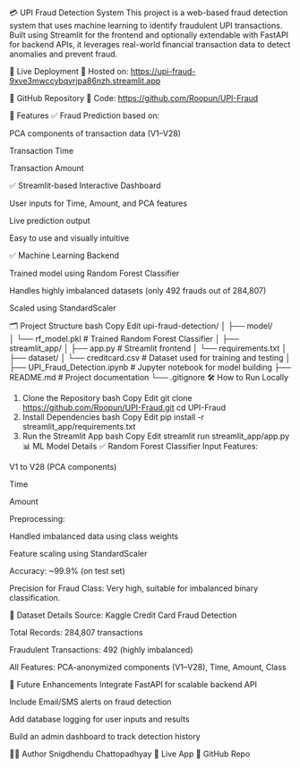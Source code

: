 💳 UPI Fraud Detection System
This project is a web-based fraud detection system that uses machine learning to identify fraudulent UPI transactions. Built using Streamlit for the frontend and optionally extendable with FastAPI for backend APIs, it leverages real-world financial transaction data to detect anomalies and prevent fraud.

🔗 Live Deployment
🚀 Hosted on: https://upi-fraud-9xve3mwccybqvrjpa86nzh.streamlit.app

🔗 GitHub Repository
📂 Code: https://github.com/Roopun/UPI-Fraud

🧠 Features
✅ Fraud Prediction based on:

PCA components of transaction data (V1–V28)

Transaction Time

Transaction Amount

✅ Streamlit-based Interactive Dashboard

User inputs for Time, Amount, and PCA features

Live prediction output

Easy to use and visually intuitive

✅ Machine Learning Backend

Trained model using Random Forest Classifier

Handles highly imbalanced datasets (only 492 frauds out of 284,807)

Scaled using StandardScaler

🗂️ Project Structure
bash
Copy
Edit
upi-fraud-detection/
│
├── model/                  
│   └── rf_model.pkl              # Trained Random Forest Classifier
│
├── streamlit_app/
│   ├── app.py                    # Streamlit frontend
│   └── requirements.txt
│
├── dataset/
│   └── creditcard.csv            # Dataset used for training and testing
│
├── UPI_Fraud_Detection.ipynb     # Jupyter notebook for model building
├── README.md                     # Project documentation
└── .gitignore
🛠️ How to Run Locally
1. Clone the Repository
bash
Copy
Edit
git clone https://github.com/Roopun/UPI-Fraud.git
cd UPI-Fraud
2. Install Dependencies
bash
Copy
Edit
pip install -r streamlit_app/requirements.txt
3. Run the Streamlit App
bash
Copy
Edit
streamlit run streamlit_app/app.py
📊 ML Model Details
✅ Random Forest Classifier
Input Features:

V1 to V28 (PCA components)

Time

Amount

Preprocessing:

Handled imbalanced data using class weights

Feature scaling using StandardScaler

Accuracy: ~99.9% (on test set)

Precision for Fraud Class: Very high, suitable for imbalanced binary classification.

🔐 Dataset Details
Source: Kaggle Credit Card Fraud Detection

Total Records: 284,807 transactions

Fraudulent Transactions: 492 (highly imbalanced)

All Features: PCA-anonymized components (V1–V28), Time, Amount, Class

🚀 Future Enhancements
Integrate FastAPI for scalable backend API

Include Email/SMS alerts on fraud detection

Add database logging for user inputs and results

Build an admin dashboard to track detection history

🙋‍♂️ Author
Snigdhendu Chattopadhyay
🔗 Live App
🔗 GitHub Repo
